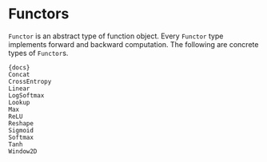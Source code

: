 # Functors

`Functor` is an abstract type of function object.
Every `Functor` type implements forward and backward computation.
The following are concrete types of `Functor`s.

    {docs}
    Concat
    CrossEntropy
    Linear
    LogSoftmax
    Lookup
    Max
    ReLU
    Reshape
    Sigmoid
    Softmax
    Tanh
    Window2D
